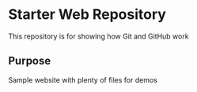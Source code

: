 # Starter Web Repository

This repository is for showing how Git and GitHub work

## Purpose

Sample website with plenty of files for demos